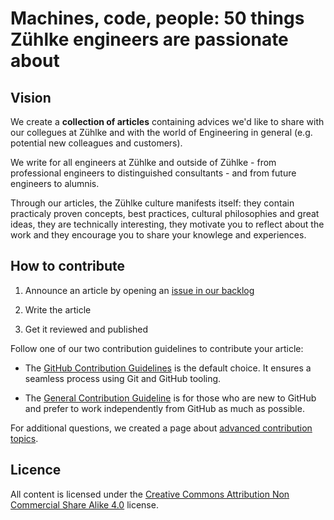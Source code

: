 # Machines, code, people: 50 things Zühlke engineers are passionate about 

## Vision

We create a **collection of articles** containing advices we'd like to share with our collegues at Zühlke and with the world of Engineering in general (e.g. potential new colleagues and customers).

We write for all engineers at Zühlke and outside of Zühlke - from professional engineers to distinguished consultants - and from future engineers to alumnis.

Through our articles, the Zühlke culture manifests itself: they contain practicaly proven concepts, best practices, cultural philosophies and great ideas, they are technically interesting, they motivate you to reflect about the work and they encourage you to share your knowlege and experiences.

## How to contribute

1. Announce an article by opening an [issue in our backlog](https://github.com/Zuehlke/fifty-shades/issues/new?labels=article&title=Article:%20%3Cput%20topic%20title%20here%3E)

2. Write the article

3. Get it reviewed and published

Follow one of our two contribution guidelines to contribute your article:

* The [GitHub Contribution Guidelines](./github-contribution-guideline.md) is the default choice. It ensures a seamless process using Git and GitHub tooling.

* The [General Contribution Guideline](./general-contribution-guideline.md) is for those who are new to GitHub and prefer to work independently from GitHub as much as possible.

For additional questions, we created a page about [advanced contribution topics](./advanced-contribution-topics.md).

## Licence

All content is licensed under the [Creative Commons Attribution Non Commercial Share Alike 4.0](https://creativecommons.org/licenses/by-nc-sa/4.0/) license.
